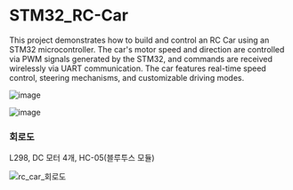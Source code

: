 # STM32_RC-Car
This project demonstrates how to build and control an RC Car using an STM32 microcontroller. The car's motor speed and direction are controlled via PWM signals generated by the STM32, and commands are received wirelessly via UART communication. The car features real-time speed control, steering mechanisms, and customizable driving modes.

![image](https://github.com/user-attachments/assets/5733d08d-a424-4461-bd97-09f639a26e16)

![image](https://github.com/user-attachments/assets/53f7db6d-f606-4eb5-80c3-9894d94fb26a)

### 회로도
L298, DC 모터 4개, HC-05(블루투스 모듈)


![rc_car_회로도](https://github.com/user-attachments/assets/81863a89-4beb-440c-8094-cfaf6d1490ca)

